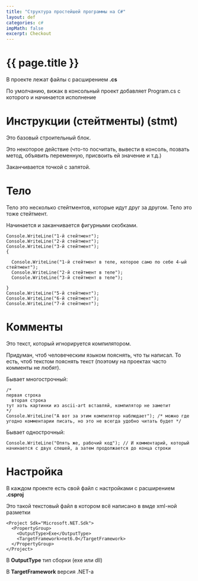 ```yaml
---
title: "Структура простейшей программы на C#"
layout: def
categories: c#
impMath: false
excerpt: Checkout
---
```


# {{ page.title }}

В проекте лежат файлы с расширением **.cs**

По умолчанию, вижак в консольный проект добавляет Program.cs с которого и начинается исполнение

# Инструкции (стейтменты) (stmt)

Это базовый строительный блок.

Это некоторое действие (что-то посчитать, вывести в консоль, позвать метод, объявить переменную, присвоить ей значение и т.д.)

Заканчивается точкой с запятой.

# Тело

Тело это несколько стейтментов, которые идут друг за другом. Тело это тоже стейтмент.

Начинается и заканчивается фигурными скобками.

```
Console.WriteLine("1-й стейтмент");
Console.WriteLine("2-й стейтмент");
Console.WriteLine("3-й стейтмент");
{

  Console.WriteLine("1-й стейтмент в теле, которое само по себе 4-ый стейтмент");
  Console.WriteLine("2-й стейтмент в теле");
  Console.WriteLine("3-й стейтмент в теле");
  
}
Console.WriteLine("5-й стейтмент");
Console.WriteLine("6-й стейтмент");
Console.WriteLine("7-й стейтмент");
```

# Комменты

Это текст, который игнорируется компилятором.

Придуман, чтоб человеческим языком пояснять, что ты написал.
То есть, чтоб текстом пояснять текст (поэтому на проектах часто комменты не любят).

Бывает многострочный:

```
/*
первая строка
  вторая строка
тут хоть картинки из ascii-art вставляй, компилятор не заметит
*/
Console.WriteLine("А вот за этим компилятор наблюдает"); /* можно где угодно комментарии писать, но это не всегда удобно читать будет */
```

Бывает однострочный:

```
Console.WriteLine("Опять же, рабочий код"); // И комментарий, который начинается с двух слешей, а затем продолжается до конца строки
```

# Настройка

В каждом проекте есть свой файл с настройками с расширением **.csproj**

Это такой текстовый файл в котором всё написано в вмде xml-ной разметки

```
<Project Sdk="Microsoft.NET.Sdk">
  <PropertyGroup>
    <OutputType>Exe</OutputType>
    <TargetFramework>net6.0</TargetFramework>
  </PropertyGroup>
</Project>
```

В **OutputType** тип сборки (exe или dll)

В **TargetFramework** версия .NET-а
